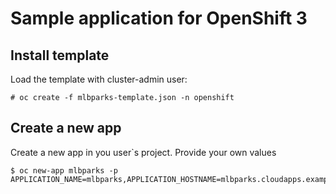 # Sample application for OpenShift 3


## Install template

Load the template with cluster-admin user:

````
# oc create -f mlbparks-template.json -n openshift
````

## Create a new app
Create a new app in you user`s project. Provide your own values

````
$ oc new-app mlbparks -p APPLICATION_NAME=mlbparks,APPLICATION_HOSTNAME=mlbparks.cloudapps.example.com
````

